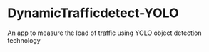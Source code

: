 # DynamicTrafficdetect-YOLO
An app to measure the load of traffic using YOLO object detection technology
